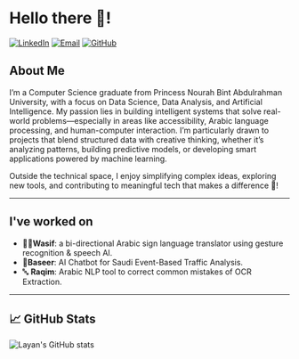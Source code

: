 <!-- Layan's README.md -->

# Hello there 👋!

[![LinkedIn](https://img.shields.io/badge/LinkedIn-blue?logo=linkedin&logoColor=white&style=for-the-badge)](http://www.linkedin.com/in/layan-almegbil)
[![Email](https://img.shields.io/badge/Email-Contact%20Me-red?logo=gmail&logoColor=white&style=for-the-badge)](mailto:almegbil.layan@gmail.com)
[![GitHub](https://img.shields.io/github/followers/yourusername?label=Follow&style=social)](https://github.com/LayanAlmegbil)

## About Me

I’m a Computer Science graduate from Princess Nourah Bint Abdulrahman University, with a focus on Data Science, Data Analysis, and Artificial Intelligence. 
My passion lies in building intelligent systems that solve real-world problems—especially in areas like accessibility, Arabic language processing, and human-computer interaction.
I’m particularly drawn to projects that blend structured data with creative thinking, whether it’s analyzing patterns, building predictive models, or developing smart applications powered by machine learning.

Outside the technical space, I enjoy simplifying complex ideas, exploring new tools, and contributing to meaningful tech that makes a difference 🧠!

---

## I've worked on

- 🦻🏻**Wasif**: a bi-directional Arabic sign language translator using gesture recognition & speech AI.
- 🚦**Baseer**: AI Chatbot for Saudi Event-Based Traffic Analysis.
- 🔤 **Raqim**: Arabic NLP tool to correct common mistakes of OCR Extraction.

---

## 📈 GitHub Stats

![Layan's GitHub stats](https://github-readme-stats.vercel.app/api?username=yourusername&show_icons=true&theme=tokyonight)

